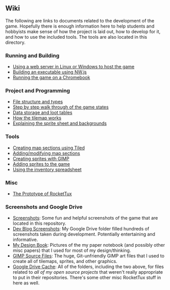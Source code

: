 ## Wiki
The following are links to documents related to the development of the game. Hopefully there is enough information here to help students and hobbyists make sense of how the project is laid out, how to develop for it, and how to use the included tools. The tools are also located in this directory.  

### Running and Building
- [Using a web server in Linux or Windows to host the game](wiki-using_a_webserver.md)
- [Building an executable using NW.js](wiki-building.md)
- [Running the game on a Chromebook](wiki-chromebooks.md)

### Project and Programming
- [File structure and types](wiki-file_structure.md)
- [Step by step walk through of the game states](wiki-game_states.md)
- [Data storage and loot tables](wiki-data_loot.md)
- [How the tilemap works](wiki-tilemap.md)
- [Explaining the sprite sheet and backgrounds](wiki-sprites.md)

### Tools
- [Creating map sections using Tiled](wiki-map_section_creation.md)
- [Adding/modifying map sections](wiki-map_section_tools.md)
- [Creating sprites with GIMP](wiki-sprite_creation.md)
- [Adding sprites to the game](wiki-sprites_adding_new.md)
- [Using the inventory spreadsheet](wiki-inventory_spreadsheet.md)

### Misc
- [The Prototype of RocketTux](prototype/README.md)

### Screenshots and Google Drive
- [Screenshots](screenshots): Some fun and helpful screenshots of the game that are located in this repository.
- [Dev Blog Screenshots](https://drive.google.com/open?id=0By31kDj_eHBceXgtS3hvdnJvT0U): My Google Drive folder filled hundreds of screenshots taken during development. Potentially entertaining and informative.
- [My Design Book](https://drive.google.com/drive/folders/0By31kDj_eHBcTjJuNllrdm1wVk0?usp=sharing): Pictures of the my paper notebook (and possibly other misc papers) that I used for most of my design/thinking.
- [GIMP Source Files](https://drive.google.com/drive/folders/0By31kDj_eHBcSmFudlJUcWd3UUU?usp=sharing): The huge, Git-unfriendly GIMP art files that I used to create all of tilemaps, sprites, and other graphics.
- [Google Drive Cache](https://drive.google.com/drive/folders/0By31kDj_eHBcYnlpQjEzZHY4SUU?usp=sharing): All of the folders, including the two above, for files related to _all of my open source projects_ that weren't really appropriate to put in their repositories. There's some other misc RocketTux stuff in here as well.